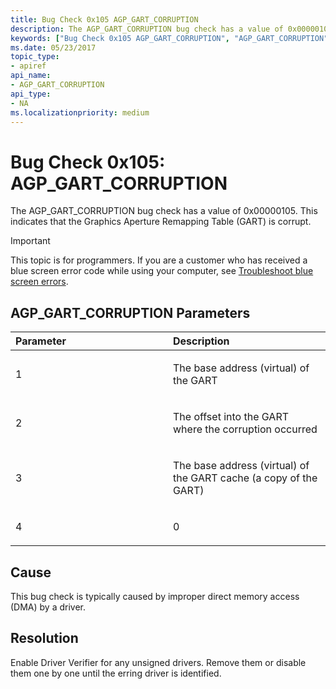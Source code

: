 ```yaml
---
title: Bug Check 0x105 AGP_GART_CORRUPTION
description: The AGP_GART_CORRUPTION bug check has a value of 0x00000105. This indicates that the Graphics Aperture Remapping Table (GART) is corrupt.
keywords: ["Bug Check 0x105 AGP_GART_CORRUPTION", "AGP_GART_CORRUPTION"]
ms.date: 05/23/2017
topic_type:
- apiref
api_name:
- AGP_GART_CORRUPTION
api_type:
- NA
ms.localizationpriority: medium
---
```


# Bug Check 0x105: AGP\_GART\_CORRUPTION


The AGP\_GART\_CORRUPTION bug check has a value of 0x00000105. This indicates that the Graphics Aperture Remapping Table (GART) is corrupt.

> [!IMPORTANT]
> This topic is for programmers. If you are a customer who has received a blue screen error code while using your computer, see [Troubleshoot blue screen errors](https://www.windows.com/stopcode).


## AGP\_GART\_CORRUPTION Parameters


<table>
<colgroup>
<col width="50%" />
<col width="50%" />
</colgroup>
<thead>
<tr class="header">
<th align="left">Parameter</th>
<th align="left">Description</th>
</tr>
</thead>
<tbody>
<tr class="odd">
<td align="left"><p>1</p></td>
<td align="left"><p>The base address (virtual) of the GART</p></td>
</tr>
<tr class="even">
<td align="left"><p>2</p></td>
<td align="left"><p>The offset into the GART where the corruption occurred</p></td>
</tr>
<tr class="odd">
<td align="left"><p>3</p></td>
<td align="left"><p>The base address (virtual) of the GART cache (a copy of the GART)</p></td>
</tr>
<tr class="even">
<td align="left"><p>4</p></td>
<td align="left"><p>0</p></td>
</tr>
</tbody>
</table>

 

## Cause

This bug check is typically caused by improper direct memory access (DMA) by a driver.

## Resolution

Enable Driver Verifier for any unsigned drivers. Remove them or disable them one by one until the erring driver is identified.

 

 




